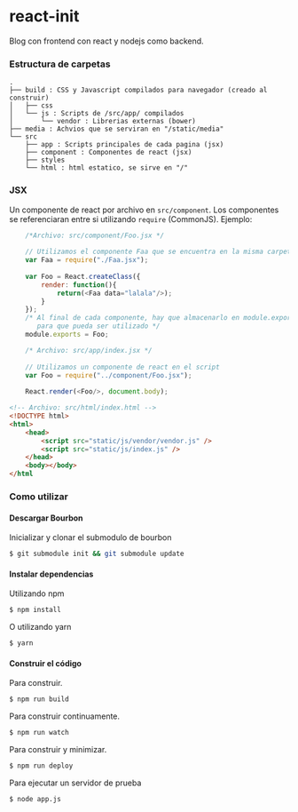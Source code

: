 react-init
============
Blog con frontend con react y nodejs como backend.
### Estructura de carpetas
    .
    ├── build : CSS y Javascript compilados para navegador (creado al construir)
    │   ├── css
    │   └── js : Scripts de /src/app/ compilados
    │       └── vendor : Librerias externas (bower)
    ├── media : Achvios que se serviran en "/static/media"
    └── src
        ├── app : Scripts principales de cada pagina (jsx)
        ├── component : Componentes de react (jsx)
        ├── styles
        └── html : html estatico, se sirve en "/"
### JSX
Un componente de react por archivo en `src/component`. Los componentes se referenciaran entre si utilizando `require` (CommonJS). Ejemplo:
``` js
    /*Archivo: src/component/Foo.jsx */
    
    // Utilizamos el componente Faa que se encuentra en la misma carpeta
    var Faa = require("./Faa.jsx");
    
    var Foo = React.createClass({
        render: function(){
            return(<Faa data="lalala"/>);
        }
    });
    /* Al final de cada componente, hay que almacenarlo en module.exports
       para que pueda ser utilizado */
    module.exports = Foo;
```
``` js
    /* Archivo: src/app/index.jsx */
    
    // Utilizamos un componente de react en el script
    var Foo = require("../component/Foo.jsx");
    
    React.render(<Foo/>, document.body);
```
``` html
<!-- Archivo: src/html/index.html -->
<!DOCTYPE html>
<html>
    <head>
        <script src="static/js/vendor/vendor.js" />
        <script src="static/js/index.js" />
    </head>
    <body></body>
</html
```
### Como utilizar
#### Descargar Bourbon
Inicializar y clonar el submodulo de bourbon
```bash
$ git submodule init && git submodule update
```
#### Instalar dependencias
Utilizando npm
``` bash
$ npm install
```
O utilizando yarn
``` bash
$ yarn
```
#### Construir el código
Para construir.
``` bash
$ npm run build
```
Para construir continuamente.
``` bash
$ npm run watch
```
Para construir y minimizar.
``` bash
$ npm run deploy
```
Para ejecutar un servidor de prueba
``` bash
$ node app.js
```
